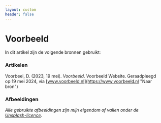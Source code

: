 ```yaml
---
layout: custom
header: false
---
```


# Voorbeeld

In dit artikel zijn de volgende bronnen gebruikt:

### Artikelen

Voorbeel, D. (2023, 19 mei). *Voorbeeld*. Voorbeeld Website. Geraadpleegd op 19 mei 2024, via [www.voorbeeld.nl](https://www.voorbeeld.nl "Naar bron")

### Afbeeldingen

*Alle gebruikte afbeeldingen zijn mijn eigendom of vallen onder de [Unsplash-licence](https://unsplash.com/license "Meer informatie")*.
